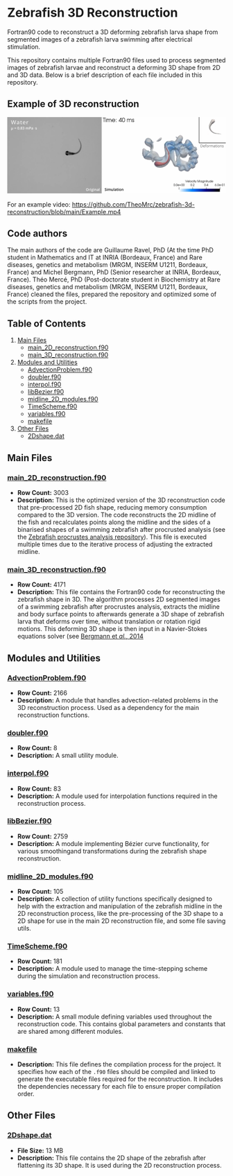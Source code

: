 
# Zebrafish 3D Reconstruction

Fortran90 code to reconstruct a 3D deforming zebrafish larva shape from segmented images of a zebrafish larva swimming after electrical stimulation.

This repository contains multiple Fortran90 files used to process segmented images of zebrafish larvae and reconstruct a deforming 3D shape from 2D and 3D data. Below is a brief description of each file included in this repository.

## Example of 3D reconstruction
![Example Image](./Example_image.png)

For an example video: https://github.com/TheoMrc/zebrafish-3d-reconstruction/blob/main/Example.mp4

## Code authors
The main authors of the code are Guillaume Ravel, PhD (At the time PhD student in Mathematics and IT at INRIA (Bordeaux, France) and Rare diseases, genetics and metabolism (MRGM, INSERM U1211, Bordeaux, France) and Michel Bergmann, PhD (Senior researcher at INRIA, Bordeaux, France). Théo Mercé, PhD (Post-doctorate student in Biochemistry at Rare diseases, genetics and metabolism (MRGM, INSERM U1211, Bordeaux, France) cleaned the files, prepared the repository and optimized some of the scripts from the project.

## Table of Contents
1. [Main Files](#main-files)
   - [main_2D_reconstruction.f90](#main_2d_reconstructionf90)
   - [main_3D_reconstruction.f90](#main_3d_reconstructionf90)
2. [Modules and Utilities](#modules-and-utilities)
   - [AdvectionProblem.f90](#advectionproblemf90)
   - [doubler.f90](#doublerf90)
   - [interpol.f90](#interpolf90)
   - [libBezier.f90](#libbezierf90)
   - [midline_2D_modules.f90](#midline_2d_modulesf90)
   - [TimeScheme.f90](#timeschemef90)
   - [variables.f90](#variablesf90)
   - [makefile](#makefile)
3. [Other Files](#other-files)
   - [2Dshape.dat](#2dshapedat)

## Main Files

### [main_2D_reconstruction.f90](./main_2D_reconstruction.f90)
- **Row Count:** 3003
- **Description:** 
  This is the optimized version of the 3D reconstruction code that pre-processed 2D fish shape, reducing memory consumption compared to the 3D version. The code reconstructs the 2D midline of the fish and recalculates points along the midline and the sides of a binarised shapes of a swimming zebrafish after procrusted analysis (see the [Zebrafish procrustes analysis repository](https://github.com/TheoMrc/zebrafish-procrustes-analysis)). This file is executed multiple times due to the iterative process of adjusting the extracted midline.

### [main_3D_reconstruction.f90](./main_3D_reconstruction.f90)
- **Row Count:** 4171
- **Description:** 
  This file contains the Fortran90 code for reconstructing the zebrafish shape in 3D. The algorithm processes 2D segmented images of a swimming zebrafish after procrustes analysis, extracts the midline and body surface points to afterwards generate a 3D shape of zebrafish larva that deforms over time, without translation or rotation rigid motions. This deforming 3D shape is then input in a Navier-Stokes equations solver (see [Bergmann et *al.*, 2014](10.4208/cicp.220313.111013a) 

## Modules and Utilities

### [AdvectionProblem.f90](./AdvectionProblem.f90)
- **Row Count:** 2166
- **Description:** A module that handles advection-related problems in the 3D reconstruction process. Used as a dependency for the main reconstruction functions.

### [doubler.f90](./doubler.f90)
- **Row Count:** 8
- **Description:** A small utility module.

### [interpol.f90](./interpol.f90)
- **Row Count:** 83
- **Description:** A module used for interpolation functions required in the reconstruction process.

### [libBezier.f90](./libBezier.f90)
- **Row Count:** 2759
- **Description:** A module implementing Bézier curve functionality, for various smoothingand  transformations during the zebrafish shape reconstruction.

### [midline_2D_modules.f90](./midline_2D_modules.f90)
- **Row Count:** 105
- **Description:** A collection of utility functions specifically designed to help with the extraction and manipulation of the zebrafish midline in the 2D reconstruction process, like the pre-processing of the 3D shape to a 2D shape for use in the main 2D reconstruction file, and some file saving utils.

### [TimeScheme.f90](./TimeScheme.f90)
- **Row Count:** 181
- **Description:** A module used to manage the time-stepping scheme during the simulation and reconstruction process.

### [variables.f90](./variables.f90)
- **Row Count:** 13
- **Description:** A small module defining variables used throughout the reconstruction code. This contains global parameters and constants that are shared among different modules.

### [makefile](./makefile)
- **Description:** This file defines the compilation process for the project. It specifies how each of the `.f90` files should be compiled and linked to generate the executable files required for the reconstruction. It includes the dependencies necessary for each file to ensure proper compilation order.

## Other Files

### [2Dshape.dat](./2Dshape.dat)
- **File Size:** 13 MB
- **Description:** This file contains the 2D shape of the zebrafish after flattening its 3D shape. It is used during the 2D reconstruction process.


